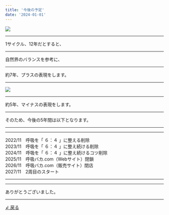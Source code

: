 ```yaml
---
title: '今後の予定'
date: '2024-01-01'
---
```

![](/images/0-1.png)
***
1サイクル、12年だとすると、
***
自然界のバランスを参考に、
***
約7年、プラスの表現をします。
***
![](/images/0-1_.png)
***
約5年、マイナスの表現をします。
***
そのため、今後の5年間は以下となります。
***
***
2022/11　呼吸を「 ６：４ 」に整える削除  
2023/11　呼吸を「 ６：４ 」に整え続ける削除  
2024/11　呼吸を「 ６：４ 」に整え続けるコツ削除  
2025/11　呼吸バカ.com（Webサイト）閉鎖  
2026/11　呼吸バカ.com（販売サイト）閉店  
2027/11　2周目のスタート  
***
***
ありがとうございました。
***
[ ↲ 戻る ](https://01234567890.thebase.in/about)
